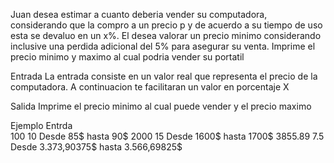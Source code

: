 Juan desea estimar a cuanto deberia vender su computadora, considerando que la compro a un precio p y de acuerdo a su tiempo de uso esta se devaluo en un x%.
El desea valorar un precio minimo considerando inclusive una perdida adicional del 5% para asegurar su venta.
Imprime el precio minimo y maximo al cual podria vender su portatil

Entrada
La entrada consiste en un valor real que representa el precio de la computadora.
A continuacion te facilitaran un valor en porcentaje X

Salida
Imprime el precio minimo al cual puede vender y el precio maximo

Ejemplo
Entrda	
100 10				Desde 85$ hasta 90$
2000 15				Desde 1600$ hasta 1700$
3855.89   7.5  		Desde 3.373,90375$ hasta 3.566,69825$